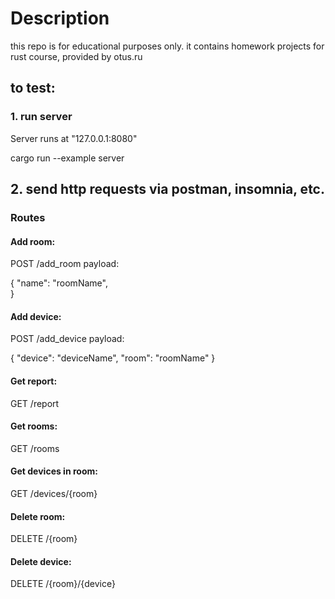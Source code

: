 # Description

this repo is for educational purposes only.
it contains homework projects for rust course, provided by otus.ru

## to test:

### 1. run server
Server runs at "127.0.0.1:8080"

cargo run --example server



## 2. send http requests via postman, insomnia, etc.
### Routes
#### Add room:
POST    /add_room
payload:

{
    "name": "roomName",   
}

#### Add device:
POST     /add_device
payload:

{
    "device": "deviceName",
    "room": "roomName"
}

#### Get report:
GET     /report

#### Get rooms: 
GET     /rooms

#### Get devices in room:
GET     /devices/{room}

#### Delete room:
DELETE     /{room}

#### Delete device: 
DELETE     /{room}/{device}